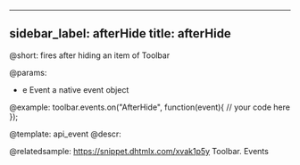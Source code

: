 
---
sidebar_label: afterHide
title: afterHide
---          

@short:
fires after hiding an item of Toolbar

@params:
- e         Event       a native event object


@example:
toolbar.events.on("AfterHide", function(event){
    // your code here
});


@template: api_event
@descr:

@relatedsample: https://snippet.dhtmlx.com/xvak1p5y	Toolbar. Events